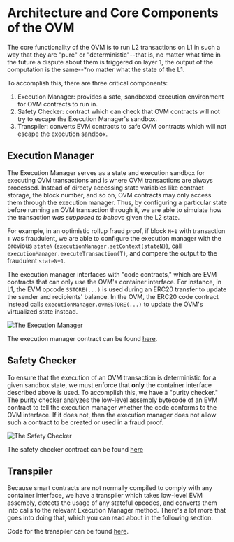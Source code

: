 # Architecture and Core Components of the OVM

The core functionality of the OVM is to run L2 transactions on L1 in such a way
that they are "pure" or "deterministic"--that is, no matter what time in
the future a dispute about them is triggered on layer 1, the output of
the computation is the same--\*no matter what the state of the L1.

To accomplish this, there are three critical components:

1. Execution Manager: provides a safe, sandboxed execution environment for OVM contracts to run in.
2. Safety Checker: contract which can check that OVM contracts will not try to escape the Execution Manager's sandbox.
3. Transpiler: converts EVM contracts to safe OVM contracts which will not escape the execution sandbox.

## Execution Manager

The Execution Manager serves as a state and execution sandbox for
executing OVM transactions and is where OVM transactions are always processed.  Instead of directy accessing state variables like contract storage, the block number, and so on, OVM contracts may only access them through the execution manager.  Thus, by configuring a particular state before running an OVM transaction through it, we are able to simulate how the transaction *was supposed to behave* given the L2 state. 

For example, in an optimistic rollup fraud proof, if
block `N+1` with transaction `T` was fraudulent, we are able to
configure the execution manager with the previous `stateN`
(`executionManager.setContext(stateN)`), call
`executionManager.executeTransaction(T)`, and compare the output to the
fraudulent `stateN+1`.

The execution manager interfaces with "code contracts," which are EVM
contracts that can only use the OVM's container interface.  For instance, in L1, the EVM opcode `SSTORE(...)` is used  during an ERC20 transfer to update the sender and recipients' balance.  In the OVM, the ERC20 code contract instead calls
`executionManager.ovmSSTORE(...)` to update the OVM's virtualized state
instead.

![The Execution Manager](../.gitbook/assets/execution-manager.png)


The execution manager contract can be found [here](https://github.com/ethereum-optimism/optimism-monorepo/blob/master/packages/ovm/src/contracts/ExecutionManager.sol).

## Safety Checker

To ensure that the execution of an OVM transaction is deterministic for a given sandbox state, we must enforce that **only** the container interface
described above is used. To accomplish this, we have a "purity checker."
The purity checker analyzes the low-level assembly bytecode of an EVM
contract to tell the execution manager whether the code conforms to the
OVM interface. If it does not, then the execution manager does not allow
such a contract to be created or used in a fraud proof.

![The Safety Checker](../.gitbook/assets/safety-checker.png)

The safety checker contract can be found [here](https://github.com/ethereum-optimism/optimism-monorepo/blob/master/packages/ovm/src/contracts/SafetyChecker.sol)

## Transpiler

Because smart contracts are not normally compiled to comply with any container interface, we have a transpiler which takes low-level EVM assembly, detects the usage of any stateful opcodes, and converts them into calls to the relevant Execution Manager method. There's a lot more that goes into doing that, which you can read about in the following section.

Code for the transpiler can be found [here](https://github.com/ethereum-optimism/optimism-monorepo/tree/master/packages/rollup-dev-tools/src/tools/transpiler).
